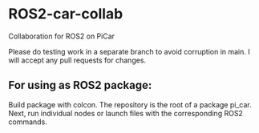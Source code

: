 # ROS2-car-collab
Collaboration for ROS2 on PiCar

Please do testing work in a separate branch to avoid corruption in main. I will accept any pull requests for changes. 

## For using as ROS2 package:
Build package with colcon. The repository is the root of a package pi_car.
Next, run individual nodes or launch files with the corresponding ROS2 commands.
